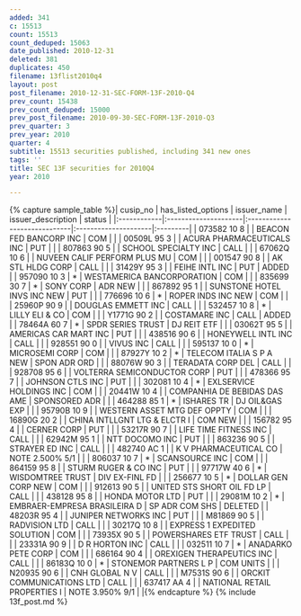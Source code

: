 ```yaml
---
added: 341
c: 15513
count: 15513
count_deduped: 15063
date_published: 2010-12-31
deleted: 381
duplicates: 450
filename: 13flist2010q4
layout: post
post_filename: 2010-12-31-SEC-FORM-13F-2010-Q4
prev_count: 15438
prev_count_deduped: 15000
prev_post_filename: 2010-09-30-SEC-FORM-13F-2010-Q3
prev_quarter: 3
prev_year: 2010
quarter: 4
subtitle: 15513 securities published, including 341 new ones
tags: ''
title: SEC 13F securities for 2010Q4
year: 2010

---
```

{% capture sample_table %}| cusip_no    | has_listed_options   | issuer_name                  | issuer_description   | status   |
|:------------|:---------------------|:-----------------------------|:---------------------|:---------|
| 073582 10 8 |                      | BEACON FED BANCORP INC       | COM                  |          |
| 00509L 95 3 |                      | ACURA PHARMACEUTICALS INC    | PUT                  |          |
| 807863 90 5 |                      | SCHOOL SPECIALTY INC         | CALL                 |          |
| 67062Q 10 6 |                      | NUVEEN CALIF PERFORM PLUS MU | COM                  |          |
| 001547 90 8 |                      | AK STL HLDG CORP             | CALL                 |          |
| 31429Y 95 3 |                      | FEIHE INTL INC               | PUT                  | ADDED    |
| 957090 10 3 | *                    | WESTAMERICA BANCORPORATION   | COM                  |          |
| 835699 30 7 | *                    | SONY CORP                    | ADR NEW              |          |
| 867892 95 1 |                      | SUNSTONE HOTEL INVS INC NEW  | PUT                  |          |
| 776696 10 6 | *                    | ROPER INDS INC NEW           | COM                  |          |
| 25960P 90 9 |                      | DOUGLAS EMMETT INC           | CALL                 |          |
| 532457 10 8 | *                    | LILLY ELI & CO               | COM                  |          |
| Y1771G 90 2 |                      | COSTAMARE INC                | CALL                 | ADDED    |
| 78464A 60 7 | *                    | SPDR SERIES TRUST            | DJ REIT ETF          |          |
| 03062T 95 5 |                      | AMERICAS CAR MART INC        | PUT                  |          |
| 438516 90 6 |                      | HONEYWELL INTL INC           | CALL                 |          |
| 928551 90 0 |                      | VIVUS INC                    | CALL                 |          |
| 595137 10 0 | *                    | MICROSEMI CORP               | COM                  |          |
| 87927Y 10 2 | *                    | TELECOM ITALIA S P A NEW     | SPON ADR ORD         |          |
| 88076W 90 3 |                      | TERADATA CORP DEL            | CALL                 |          |
| 928708 95 6 |                      | VOLTERRA SEMICONDUCTOR CORP  | PUT                  |          |
| 478366 95 7 |                      | JOHNSON CTLS INC             | PUT                  |          |
| 302081 10 4 | *                    | EXLSERVICE HOLDINGS INC      | COM                  |          |
| 20441W 10 4 |                      | COMPANHIA DE BEBIDAS DAS AME | SPONSORED ADR        |          |
| 464288 85 1 | *                    | ISHARES TR                   | DJ OIL&GAS EXP       |          |
| 95790B 10 9 |                      | WESTERN ASSET MTG DEF OPPTY  | COM                  |          |
| 16890G 20 2 |                      | CHINA INTLLGNT LTG & ELCTR I | COM NEW              |          |
| 156782 95 4 |                      | CERNER CORP                  | PUT                  |          |
| 53217R 90 7 |                      | LIFE TIME FITNESS INC        | CALL                 |          |
| 62942M 95 1 |                      | NTT DOCOMO INC               | PUT                  |          |
| 863236 90 5 |                      | STRAYER ED INC               | CALL                 |          |
| 482740 AC 1 |                      | K V PHARMACEUTICAL CO        | NOTE  2.500% 5/1     |          |
| 806037 10 7 | *                    | SCANSOURCE INC               | COM                  |          |
| 864159 95 8 |                      | STURM RUGER & CO INC         | PUT                  |          |
| 97717W 40 6 | *                    | WISDOMTREE TRUST             | DIV EX-FINL FD       |          |
| 256677 10 5 | *                    | DOLLAR GEN CORP NEW          | COM                  |          |
| 912613 90 5 |                      | UNITED STS SHORT OIL FD LP   | CALL                 |          |
| 438128 95 8 |                      | HONDA MOTOR LTD              | PUT                  |          |
| 29081M 10 2 | *                    | EMBRAER-EMPRESA BRASILEIRA D | SP ADR COM SHS       | DELETED  |
| 48203R 95 4 |                      | JUNIPER NETWORKS INC         | PUT                  |          |
| M81869 90 5 |                      | RADVISION LTD                | CALL                 |          |
| 30217Q 10 8 |                      | EXPRESS 1 EXPEDITED SOLUTION | COM                  |          |
| 73935X 90 5 |                      | POWERSHARES ETF TRUST        | CALL                 |          |
| 23331A 90 9 |                      | D R HORTON INC               | CALL                 |          |
| 032511 10 7 | *                    | ANADARKO PETE CORP           | COM                  |          |
| 686164 90 4 |                      | OREXIGEN THERAPEUTICS INC    | CALL                 |          |
| 86183Q 10 0 | *                    | STONEMOR PARTNERS L P        | COM UNITS            |          |
| N20935 90 6 |                      | CNH GLOBAL N V               | CALL                 |          |
| M7531S 90 6 |                      | ORCKIT COMMUNICATIONS LTD    | CALL                 |          |
| 637417 AA 4 |                      | NATIONAL RETAIL PROPERTIES I | NOTE  3.950% 9/1     |          |{% endcapture %}
{% include 13f_post.md %}